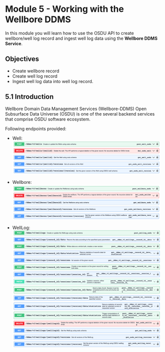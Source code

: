 # Module 5 - Working with the Wellbore DDMS

In this module you will learn how to use the OSDU API to create wellbore/well log record and ingest well log data using the **Wellbore DDMS Service**.

## Objectives
- Create wellbore record
- Create well log record
- Ingest well log data into well log record.

## 5.1 Introduction

Wellbore Domain Data Management Services (Wellbore-DDMS) Open Subsurface Data Universe (OSDU) is one of the several backend services that comprise OSDU software ecosystem.

Following endpoints provided:

- Well:
![endpoints-well](images/endpoints-well.png)

- Wellbore:
![endpoints-wellbore](images/endpoints-wellbore.png)

- WellLog:
![endpoints-welllog](images/endpoints-welllog.png)